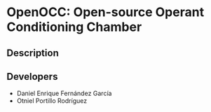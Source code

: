 # OpenOCC: Open-source Operant Conditioning Chamber
## Description

## Developers
- Daniel Enrique Fernández García
- Otniel Portillo Rodríguez
